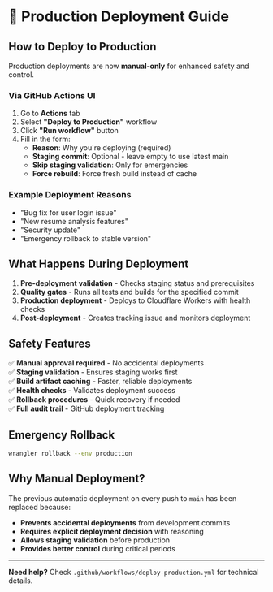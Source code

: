 # 🚀 Production Deployment Guide

## How to Deploy to Production

Production deployments are now **manual-only** for enhanced safety and control.

### Via GitHub Actions UI
1. Go to **Actions** tab
2. Select **"Deploy to Production"** workflow
3. Click **"Run workflow"** button  
4. Fill in the form:
   - **Reason**: Why you're deploying (required)
   - **Staging commit**: Optional - leave empty to use latest main
   - **Skip staging validation**: Only for emergencies 
   - **Force rebuild**: Force fresh build instead of cache

### Example Deployment Reasons
- "Bug fix for user login issue"
- "New resume analysis features" 
- "Security update"
- "Emergency rollback to stable version"

## What Happens During Deployment

1. **Pre-deployment validation** - Checks staging status and prerequisites
2. **Quality gates** - Runs all tests and builds for the specified commit
3. **Production deployment** - Deploys to Cloudflare Workers with health checks
4. **Post-deployment** - Creates tracking issue and monitors deployment

## Safety Features

✅ **Manual approval required** - No accidental deployments  
✅ **Staging validation** - Ensures staging works first  
✅ **Build artifact caching** - Faster, reliable deployments  
✅ **Health checks** - Validates deployment success  
✅ **Rollback procedures** - Quick recovery if needed  
✅ **Full audit trail** - GitHub deployment tracking  

## Emergency Rollback

```bash
wrangler rollback --env production
```

## Why Manual Deployment?

The previous automatic deployment on every push to `main` has been replaced because:
- **Prevents accidental deployments** from development commits
- **Requires explicit deployment decision** with reasoning
- **Allows staging validation** before production
- **Provides better control** during critical periods

---

**Need help?** Check `.github/workflows/deploy-production.yml` for technical details.